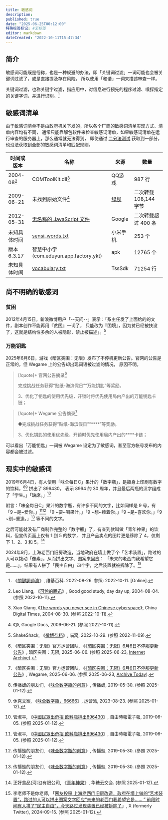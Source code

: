 ```yaml
---
title: 敏感词
description:
published: true
date: "2025-06-25T00:12:00"
特殊标签标记: #无标签
editor: markdown
dateCreated: "2022-10-11T15:47:34"
---
```


## 简介

敏感词可能既是俗称，也是一种规避的办法，即「关键词过滤」一词可能也会被关键词过滤了，或是直接提及存在风险，
所以使用「和谐」一词来描述审查一样。

关键词过滤，也称关键字过滤，指应用中，对信息进行预先的程序过滤、嗅探指定的关键字词，并进行识别。[^wiki]

[^wiki]: 《[關鍵詞過濾](https://zh.wikipedia.org/zh-cn/關鍵詞過濾)》, 维基百科. 2022-08-26. 参照: 2022-10-11. [Online].

## 敏感词清单

由于敏感词清单不是由政府机关下发的，所以各个厂商的敏感词清单实现方式、清单内容均有不同，
通常只能靠解包软件来检查敏感词清单，如果敏感词清单在运行审查的服务器上，那么通常就无法得到，
即使通过 [二分法测试](/anti-censorship/二分法测试.md) 获取到一部分，也没法获取到全部的敏感词清单和匹配规则。

| 时间或版本     | 名称                                    | 来源     | 数量                  |
| -------------- | --------------------------------------- | -------- | --------------------- |
| 2004-08[^tpwn] | COMToolKit.dll[^twyn]                   | QQ游戏   | 987 行                |
| 2009-06-21     | 未找到原始文件[^c35g3]                  | [绿坝][] | 二次转载 108,144 字节 |
| 2012-05-31     | [无名称的 JavaScript 文件][]            | Google   | 二次转载超过 400 条   |
| 未知具体时间   | [sensi_words.txt][]                     | 小米手机 | 253 个                |
| 版本 6.3.17    | 智慧中小学 (com.eduyun.app.factory.ykt) | apk      | 12765 个              |
| 未知具体时间   | [vocabulary.txt][]                      | TssSdk   | 71254 行              |

[^tpwn]: Leo Liang, 《[可怜的腾迅](https://web.archive.org/web/20200915155111/https://aleung.github.io/blog/2004/08/04/The-poor-who-newsletter/)》, Good good study, day day up, 2004-08-04. (参照 2022-10-11).

[^twyn]: Xiao Qiang, 《[The words you never see in Chinese cyberspace](https://web.archive.org/web/20060614233855/http://chinadigitaltimes.net/2004/08/the_words_you_n.php)》, China Digital Times, 2004-08-30. (参照 2022-10-11).

[^c35g3]: 《[1](https://web.archive.org/web/20090621083706/https://docs.google.com/View?docid=d7w7twp_977hcmc35g3)》, Google Docs, 2009-06-21. (参照 2022-10-11).

[vocabulary.txt]: https://web.archive.org/web/20221024125901/http://light-cfg-1251626029.cos.ap-shanghai.myqcloud.com/PRIVATE/1055/457/1/50003/4084134/vocabulary.txt

[绿坝]: /censorship/绿坝.md

[无名称的 JavaScript 文件]: /company/Google/index.md#敏感词提醒功能

[sensi_words.txt]: /company/小米/MIUI.md#相机敏感词

## 尚不明确的敏感词

### 贫困

2012年4月15日，新浪微博用户「--天问--」表示：「系主任发了上面给的的文件，剧本创作不能再用『贫困』一词了，
只能改为『困境』，因为贫已经被扶没了，这就是结构性多余的人被隐形，禁止被描述」。[^z1dNE]

[^z1dNE]: ShakeShack, 《[微博存档](https://archive.ph/z1dNE "https://nya.one/notes/8krudp9sou")》, 喵窝, 2022-10-29. (参照 2022-11-09).

### 万能钥匙

2025年6月6日，游戏《暗区突围：无限》发布了不停机更新公告。官网的公告是正常的，但 Wegame 上的公告却出现词语被过滤的情况，
原因不明。

> [!quote]+ 官网公告摘录[^18718]
>
> 完成挑战任务获得“贴纸-海滨假日”“万能钥匙”等奖励。
>
> 3、优化了钥匙的使用优先级，开锁时将优先使用局内产出的万能钥匙卡链；

[^18718]: 《暗区突围：无限》官方运营团队, 《[《暗区突围：无限》6月6日不停服更新公告](https://aqtwwx.qq.com/web202501/newsdetail.html?newsid=18618718)》, 暗区突围：无限, 2025-06-06. (参照 2025-06-23, [Internet Archive](https://web.archive.org/web/20250611063502/https://aqtwwx.qq.com/web202501/newsdetail.html?newsid=18618718)).

> [!quote]+ Wegame 公告摘录[^VlTXB]
>
> ●完成挑战任务获得“贴纸-海滨假日”“\*\*\*\*”等奖励。
>
> 3、优化钥匙的使用优先级，开锁时优先使用局内产出的\*\*\*\*卡链；

[^VlTXB]: 《暗区突围：无限》官方运营团队, 《[《暗区突围：无限》6月6日不停服更新公告](https://www.wegame.com.cn/platform/article/detail.html?feedsid=359825bf97494013aab2ea6ecab34825&articleId=a493601d17174567b1f2587008e31bf1)》, Wegame, 2025-06-06. (参照 2025-06-23, [Archive Today](http://archive.today/2025.06.12-015440/https://www.wegame.com.cn/platform/article/detail.html?feedsid=359825bf97494013aab2ea6ecab34825&articleId=a493601d17174567b1f2587008e31bf1)).

可以看出「万能钥匙」一词被 Wegame 设定为了敏感词，甚至官方帐号发布的内容都会被过滤。

## 现实中的敏感词

2019年6月4日，有人使用「味全每日C」果汁的「数字瓶」，是瓶身上印刷有数字的饮料，[^11652][^30300] 拼出了 896430，
表示 8964 的 30 周年，并且最后两瓶的汉字组成了「学生。」「缺席。」[^93813]

[^11652]: 传播蛙的朋友们, 《[味全数字瓶的创意](https://web.archive.org/web/20240423024422/https://www.wlcbw.com/11652.html)》, 传播蛙, 2019-05-30. (参照 2025-01-12).

[^30300]: 休克文案, 《[味全数字瓶，66666](https://arquivo.pt/wayback/20250112120900/https://www.yunyingpai.com/extend/530300.html)》, 运营派, 2023-08-23. (参照 2025-01-12).

[^93813]: 管淑平, 《[中國民眾出奇招 飲料瓶排出896430](https://web.archive.org/web/20190609151743/https://news.ltn.com.tw/news/world/paper/1293813)》, 自由時報電子報, 2019-06-05. (参照 2025-01-12).

附言：「味全每日C」果汁的数字瓶，有许多不同的文字，比如同样是 9 号，有「9 ~是~爱你。」[^93813][^11652]
「9 ~要~喝果汁。」「9 ~想~赖着你。」「9 ~是~喜欢你。」「9 ~别~重逢。」[^11652] 等不同的文字。

之后可能就没有厂商制作完整的「数字瓶」了，有查到款叫做「青年神果」的饮料，但宣传页面上仅有 1 到 5 的数字，
并且产品卖点的图片更是移除了 4，仅剩下 1、2、3 和 5。[^03670]

[^03670]: 正好食品(河北)有限公司, 《[青年神果](https://web.archive.org/web/20250112122453/https://www.htyunjiaohui.com/goods/10003670.html)》, 华糖云交会. (参照 2025-01-12).

2024年9月，上海老西门旧房改造，当地政府在墙上做了个「艺术装置」，路过的人可以拨动「像素」，从而拼出文字、图案来回应：
「未来的老西门我希望它是……」。结果有人拼了「民主自由」四个字，之后装置就被拆除了。[^94035]

[^94035]: 李老师不是你老师, 「[网友投稿 上海老西门旧房改造，政府在墙上做的“艺术装置”，路过的人可以拼出图案文字回应“未来的老西门我希望它是...... ” 前段时间有人拼了“民主自由”，今天路过发现装置已经被拆除了](https://x.com/whyyoutouzhele/status/1835254185421394035)」, X (formerly Twitter), 2024-09-15. (参照 2025-01-12).
